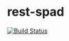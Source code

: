 # rest-spad

[![Build Status](https://travis-ci.org/Patrolfr/rest-spad.svg?branch=master)](https://travis-ci.org/Patrolfr/rest-spad)

